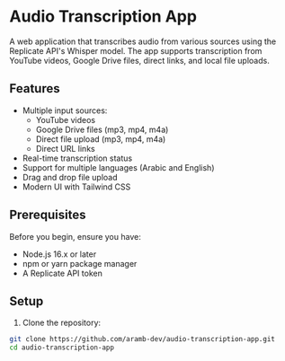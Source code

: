# Audio Transcription App

A web application that transcribes audio from various sources using the Replicate API's Whisper model. The app supports transcription from YouTube videos, Google Drive files, direct links, and local file uploads.

## Features

- Multiple input sources:
  - YouTube videos
  - Google Drive files (mp3, mp4, m4a)
  - Direct file upload (mp3, mp4, m4a)
  - Direct URL links
- Real-time transcription status
- Support for multiple languages (Arabic and English)
- Drag and drop file upload
- Modern UI with Tailwind CSS

## Prerequisites

Before you begin, ensure you have:
- Node.js 16.x or later
- npm or yarn package manager
- A Replicate API token

## Setup

1. Clone the repository:
```bash
git clone https://github.com/aramb-dev/audio-transcription-app.git
cd audio-transcription-app